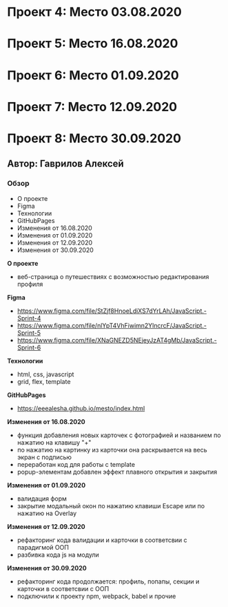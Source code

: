 # Проект 4: Место 03.08.2020

# Проект 5: Место 16.08.2020

# Проект 6: Место 01.09.2020

# Проект 7: Место 12.09.2020

# Проект 8: Место 30.09.2020

## Автор: Гаврилов Алексей 

### Обзор

* О проекте 
* Figma
* Технологии 
* GitHubPages 
* Изменения от 16.08.2020
* Изменения от 01.09.2020
* Изменения от 12.09.2020
* Изменения от 30.09.2020

**О проекте**

* веб-страница о путешествиях с возможностью редактирования профиля 

**Figma**

* https://www.figma.com/file/StZjf8HnoeLdiXS7dYrLAh/JavaScript.-Sprint-4
* https://www.figma.com/file/nlYpT4VhFiwimn2YlncrcF/JavaScript.-Sprint-5
* https://www.figma.com/file/XNaGNEZD5NEjeyJzAT4gMb/JavaScript.-Sprint-6

**Технологии**

* html, css, javascript
* grid, flex, template

**GitHubPages**

* https://eeealesha.github.io/mesto/index.html

**Изменения от 16.08.2020**

* функция добавления новых карточек с фотографией и названием по нажатию на клавишу "+"
* по нажатию на картинку из карточки она раскрывается на весь экран с подписью
* переработан код для работы c template
* popup-элементам добавлен эффект плавного открытия и закрытия

**Изменения от 01.09.2020**

* валидация форм
* закрытие модальный окон по нажатию клавиши Escape или по нажатию на Overlay

**Изменения от 12.09.2020**

* рефакторинг кода валидации и карточки в соответсвии с парадигмой ООП 
* разбивка кода js на модули 

**Изменения от 30.09.2020**

* рефакторинг кода продолжается: профиль, попапы, секции и карточки в соответсвии с ООП
* подключили к проекту npm, webpack, babel и прочие 
